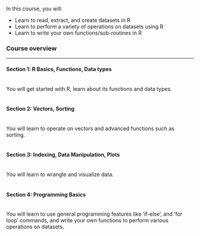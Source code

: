 In this course, you will:<br>
<ul>
<li>Learn to read, extract, and create datasets in R</li>
<li>Learn to perform a variety of operations on datasets using R</li>
<li>Learn to write your own functions/sub-routines in R</li>
</ul>
<h3>Course overview</h3> <hr>
<h4>Section 1: R Basics, Functions, Data types</h4><br>
You will get started with R, learn about its functions and data types.<br>
<br>
<h4>Section 2: Vectors, Sorting</h4><br>
You will learn to operate on vectors and advanced functions such as sorting.<br>
<br>
<h4>Section 3: Indexing, Data Manipulation, Plots</h4><br>
You will learn to wrangle and visualize data.<br>
<br>
<h4>Section 4: Programming Basics</h4><br>
You will learn to use general programming features like ‘if-else’, and ‘for loop’ commands, and write your own functions to perform various operations on datasets.<br>

